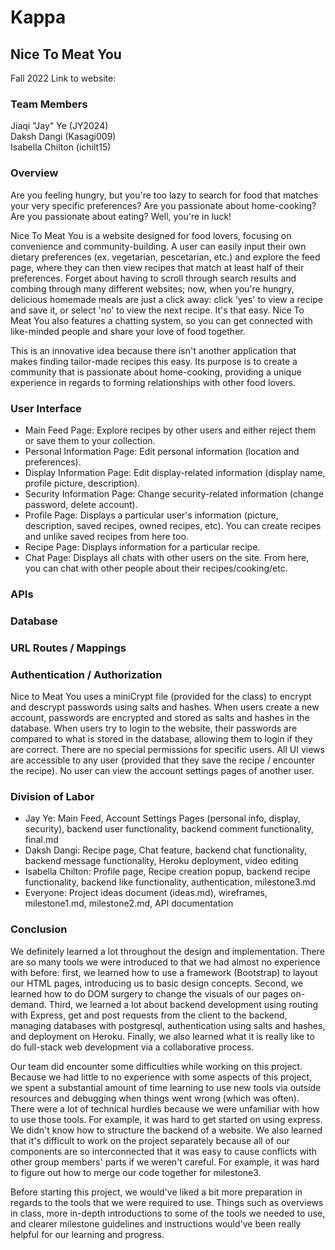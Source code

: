 # Kappa
## Nice To Meat You
Fall 2022
Link to website: 
### Team Members
Jiaqi "Jay" Ye (JY2024)\
Daksh Dangi (Kasagi009)\
Isabella Chilton (ichilt15)

### Overview

Are you feeling hungry, but you're too lazy to search for food that matches your very specific preferences? Are you passionate about home-cooking? Are you passionate about eating? Well, you're in luck!

Nice To Meat You is a website designed for food lovers, focusing on convenience and community-building. A user can easily input their own dietary preferences (ex. vegetarian, pescetarian, etc.) and explore the feed page, where they can then view recipes that match at least half of their preferences. Forget about having to scroll through search results and combing through many different websites; now, when you're hungry, delicious homemade meals are just a click away: click 'yes' to view a recipe and save it, or select 'no' to view the next recipe. It's that easy. Nice To Meat You also features a chatting system, so you can get connected with like-minded people and share your love of food together.

This is an innovative idea because there isn't another application that makes finding tailor-made recipes this easy. Its purpose is to create a community that is passionate about home-cooking, providing a unique experience in regards to forming relationships with other food lovers.


### User Interface
- Main Feed Page: Explore recipes by other users and either reject them or save them to your collection.
- Personal Information Page: Edit personal information (location and preferences).
- Display Information Page: Edit display-related information (display name, profile picture, description).
- Security Information Page: Change security-related information (change password, delete account).
- Profile Page: Displays a particular user's information (picture, description, saved recipes, owned recipes, etc). You can create recipes and unlike saved recipes from here too.
- Recipe Page: Displays information for a particular recipe.
- Chat Page: Displays all chats with other users on the site. From here, you can chat with other people about their recipes/cooking/etc.

### APIs

### Database

### URL Routes / Mappings

### Authentication / Authorization
Nice to Meat You uses a miniCrypt file (provided for the class) to encrypt and descrypt passwords using salts and hashes.
When users create a new account, passwords are encrypted and stored as salts and hashes in the database.
When users try to login to the website, their passwords are compared to what is stored in the database, allowing them to login if they are correct.
There are no special permissions for specific users. All UI views are accessible to any user (provided that they save the recipe / encounter the recipe). No user can view the account settings pages of another user.

### Division of Labor
- Jay Ye: Main Feed, Account Settings Pages (personal info, display, security), backend user functionality, backend comment functionality, final.md
- Daksh Dangi: Recipe page, Chat feature, backend chat functionality, backend message functionality, Heroku deployment, video editing
- Isabella Chilton: Profile page, Recipe creation popup, backend recipe functionality, backend like functionality, authentication, milestone3.md
- Everyone: Project ideas document (ideas.md), wireframes, milestone1.md, milestone2.md, API documentation

### Conclusion
We definitely learned a lot throughout the design and implementation. There are so many tools we were introduced to that we had almost no experience with before: first, we learned how to use a framework (Bootstrap) to layout our HTML pages, introducing us to basic design concepts. Second, we learned how to do DOM surgery to change the visuals of our pages on-demand. Third, we learned a lot about backend development using routing with Express, get and post requests from the client to the backend, managing databases with postgresql, authentication using salts and hashes, and deployment on Heroku. Finally, we also learned what it is really like to do full-stack web development via a collaborative process.

Our team did encounter some difficulties while working on this project. Because we had little to no experience with some aspects of this project, we spent a substantial amount of time learning to use new tools via outside resources and debugging when things went wrong (which was often). There were a lot of technical hurdles because we were unfamiliar with how to use those tools. For example, it was hard to get started on using express. We didn't know how to structure the backend of a website. We also learned that it's difficult to work on the project separately because all of our components are so interconnected that it was easy to cause conflicts with other group members' parts if we weren't careful. For example, it was hard to figure out how to merge our code together for milestone3.

Before starting this project, we would've liked a bit more preparation in regards to the tools that we were required to use. Things such as overviews in class, more in-depth introductions to some of the tools we needed to use, and clearer milestone guidelines and instructions would've been really helpful for our learning and progress. 